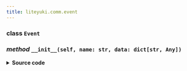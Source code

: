 ```yaml
---
title: liteyuki.comm.event
---
```

### **class** `Event`
### *method* `__init__(self, name: str, data: dict[str, Any])`


<details>
<summary> <b>Source code</b> </summary>

```python
def __init__(self, name: str, data: dict[str, Any]):
    self.name = name
    self.data = data
```
</details>

